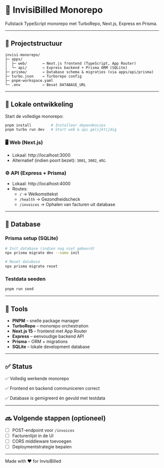 # 🧱 InvisiBilled Monorepo

Fullstack TypeScript monorepo met TurboRepo, Next.js, Express en Prisma.

---

## 📁 Projectstructuur

```
invisi-monorepo/
├─ apps/
│  ├─ web/       → Next.js frontend (TypeScript, App Router)
│  └─ api/       → Express backend + Prisma ORM (SQLite)
├─ prisma/       → Database schema & migraties (via apps/api/prisma)
├─ turbo.json    → Turborepo config
├─ pnpm-workspace.yaml
└─ .env          → Bevat DATABASE_URL
```

---

## 🧪 Lokale ontwikkeling

Start de volledige monorepo:

```bash
pnpm install         # Installeer dependencies
pnpm turbo run dev   # Start web & api gelijktijdig
```

### 🖥 Web (Next.js)

- Lokaal: http://localhost:3000
- Alternatief (indien poort bezet): `3001`, `3002`, etc.

### ⚙️ API (Express + Prisma)

- Lokaal: http://localhost:4000
- Routes:
  - `/` → Welkomsttekst
  - `/health` → Gezondheidscheck
  - `/invoices` → Ophalen van facturen uit database

---

## 🧾 Database

### Prisma setup (SQLite)

```bash
# Init database (indien nog niet gebeurd)
npx prisma migrate dev --name init

# Reset database
npx prisma migrate reset
```

### Testdata seeden

```bash
pnpm run seed
```

---

## 🧰 Tools

- **PNPM** – snelle package manager
- **TurboRepo** – monorepo orchestration
- **Next.js 15** – frontend met App Router
- **Express** – eenvoudige backend API
- **Prisma** – ORM + migrations
- **SQLite** – lokale development database

---

## ✅ Status

✅ Volledig werkende monorepo

✅ Frontend en backend communiceren correct

✅ Database is gemigreerd én gevuld met testdata

---

## 🔜 Volgende stappen (optioneel)

- [ ] POST-endpoint voor `/invoices`
- [ ] Facturenlijst in de UI
- [ ] CORS middleware toevoegen
- [ ] Deploymentstrategie bepalen

---

Made with ❤️ for InvisiBilled
